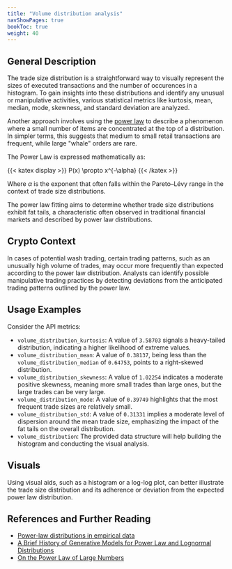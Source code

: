 ```yaml
---
title: "Volume distribution analysis"
navShowPages: true
bookToc: true
weight: 40
---
```


## General Description

The trade size distribution is a straightforward way to visually represent the sizes of executed transactions and the number of occurences in a histogram. To gain insights into these distributions and identify any unusual or manipulative activities, various statistical metrics like kurtosis, mean, median, mode, skewness, and standard deviation are analyzed.

Another approach involves using the [power law](https://en.wikipedia.org/wiki/Power_law) to describe a phenomenon where a small number of items are concentrated at the top of a distribution. In simpler terms, this suggests that medium to small retail transactions are frequent, while large "whale" orders are rare. 

The Power Law is expressed mathematically as:

{{< katex display >}}
P(x) \propto x^{-\alpha}
{{< /katex >}}

Where _α_ is the exponent that often falls within the Pareto–Lévy range in the context of trade size distributions.

The power law fitting aims to determine whether trade size distributions exhibit fat tails, a characteristic often observed in traditional financial markets and described by power law distributions.

## Crypto Context

In cases of potential wash trading, certain trading patterns, such as an unusually high volume of trades, may occur more frequently than expected according to the power law distribution. Analysts can identify possible manipulative trading practices by detecting deviations from the anticipated trading patterns outlined by the power law.

## Usage Examples

Consider the API metrics:

- `volume_distribution_kurtosis`: A value of `3.58703` signals a heavy-tailed distribution, indicating a higher likelihood of extreme values.
- `volume_distribution_mean`: A value of `0.38137`, being less than the `volume_distribution_median` of `0.64753`, points to a right-skewed distribution.
- `volume_distribution_skewness`: A value of `1.02254` indicates a moderate positive skewness, meaning more small trades than large ones, but the large trades can be very large.
- `volume_distribution_mode`: A value of `0.39749` highlights that the most frequent trade sizes are relatively small.
- `volume_distribution_std`: A value of `0.31331` implies a moderate level of dispersion around the mean trade size, emphasizing the impact of the fat tails on the overall distribution.
- `volume_distribution`: The provided data structure will help building the histogram and conducting the visual analysis. 

## Visuals

Using visual aids, such as a histogram or a log-log plot, can better illustrate the trade size distribution and its adherence or deviation from the expected power law distribution.

## References and Further Reading

- [Power-law distributions in empirical data](https://epjdatascience.springeropen.com/articles/10.1140/epjds6)
- [A Brief History of Generative Models for Power Law and Lognormal Distributions](http://citeseerx.ist.psu.edu/viewdoc/download?doi=10.1.1.142.4520&rep=rep1&type=pdf)
- [On the Power Law of Large Numbers](https://arxiv.org/abs/1401.6358)

